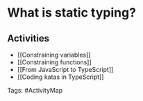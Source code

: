 # What is static typing?

## Activities
- [[Constraining variables]]
- [[Constraining functions]]
- [[From JavaScript to TypeScript]]
- [[Coding katas in TypeScript]]

Tags: #ActivityMap 